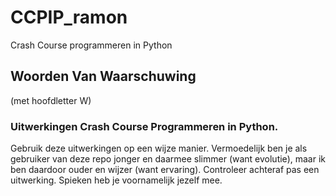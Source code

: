 # CCPIP_ramon
Crash Course programmeren in Python

## Woorden Van Waarschuwing
(met hoofdletter W)

### Uitwerkingen Crash Course Programmeren in Python.
Gebruik deze uitwerkingen op een wijze manier. Vermoedelijk ben je als gebruiker van deze repo jonger en daarmee slimmer (want evolutie), maar ik ben daardoor ouder en wijzer (want ervaring). Controleer achteraf pas een uitwerking. Spieken heb je voornamelijk jezelf mee. 
